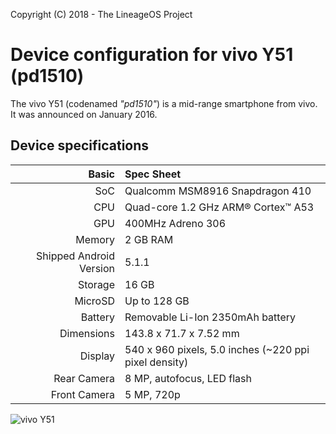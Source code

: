 Copyright (C) 2018 - The LineageOS Project

Device configuration for vivo Y51 (pd1510)
========================================================

The vivo Y51 (codenamed _"pd1510"_) is a mid-range smartphone from vivo.
It was announced on January 2016.

## Device specifications

Basic   | Spec Sheet
-------:|:-------------------------
SoC     | Qualcomm MSM8916 Snapdragon 410
CPU     | Quad-core 1.2 GHz ARM® Cortex™ A53
GPU     | 400MHz Adreno 306
Memory  | 2 GB RAM
Shipped Android Version | 5.1.1
Storage | 16 GB
MicroSD | Up to 128 GB
Battery | Removable Li-Ion 2350mAh battery
Dimensions | 143.8 x 71.7 x 7.52 mm
Display | 540 x 960 pixels, 5.0 inches (~220 ppi pixel density)
Rear Camera | 8 MP, autofocus, LED flash
Front Camera | 5 MP, 720p

![vivo Y51](http://cdn.ndtv.com/tech/vivo_y51.jpg "vivo Y51 in white")
